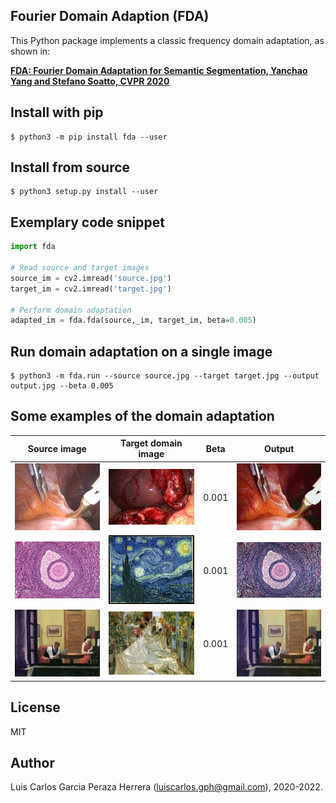 Fourier Domain Adaption (FDA)
-----------------------------

This Python package implements a classic frequency domain adaptation, as shown in: 

 [**FDA: Fourier Domain Adaptation for Semantic Segmentation, Yanchao Yang and Stefano Soatto, CVPR 2020**](https://arxiv.org/abs/2004.05498)


Install with pip
----------------

```
$ python3 -m pip install fda --user
```


Install from source
-------------------

```
$ python3 setup.py install --user
```


Exemplary code snippet
----------------------

```python
import fda

# Read source and target images
source_im = cv2.imread('source.jpg')
target_im = cv2.imread('target.jpg')

# Perform domain adaptation
adapted_im = fda.fda(source,_im, target_im, beta=0.005)
```


Run domain adaptation on a single image
---------------------------------------

```
$ python3 -m fda.run --source source.jpg --target target.jpg --output output.jpg --beta 0.005
```


Some examples of the domain adaptation
--------------------------------------

| Source image   | Target domain image   | Beta                                         | Output |
| :------------: | :-------------------: | :-------------------------------------------------: | :--: |
| <img src="https://github.com/luiscarlosgph/fourier-domain-adaptation/blob/main/images/source1.jpg?raw=true" width=640> | <img src="https://github.com/luiscarlosgph/fourier-domain-adaptation/blob/main/images/target1.jpg?raw=true" width=640>           | 0.001 | <img src="https://github.com/luiscarlosgph/fourier-domain-adaptation/blob/main/images/output1_0.001.jpg?raw=true" width=640>
| <img src="https://github.com/luiscarlosgph/fourier-domain-adaptation/blob/main/images/source2.jpg?raw=true" width=640> | <img src="https://github.com/luiscarlosgph/fourier-domain-adaptation/blob/main/images/target2.jpg?raw=true" width=640>           | 0.001 | <img src="https://github.com/luiscarlosgph/fourier-domain-adaptation/blob/main/images/output2_0.001.jpg?raw=true" width=640>
| <img src="https://github.com/luiscarlosgph/fourier-domain-adaptation/blob/main/images/source3.jpg?raw=true" width=640> | <img src="https://github.com/luiscarlosgph/fourier-domain-adaptation/blob/main/images/target3.jpg?raw=true" width=640>           | 0.001 | <img src="https://github.com/luiscarlosgph/fourier-domain-adaptation/blob/main/images/output3_0.001.jpg?raw=true" width=640>

License
-------

MIT


Author
------

Luis Carlos Garcia Peraza Herrera (luiscarlos.gph@gmail.com), 2020-2022.


